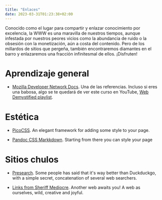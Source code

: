 ```yaml
---
title: "Enlaces"
date: 2023-03-31T01:23:38+02:00
---
```


Conocido como el lugar para compartir y enlazar conocimiento por excelencia, la WWW es una maravilla de nuestros tiempos, aunque infestada por nuestros peores vicios como la abundancia de ruido o la obsesión con la monetización, aún a costa del contenido. Pero de los millardos de sitios que pergeña, también encontraremos diamantes en el barro y enlazaremos una fracción infinitesmal de ellos. ¡Disfruten!

# Aprendizaje general

* [Mozilla Developer Network Docs](https://developer.mozilla.org/en-US/docs/Learn/Getting_started_with_the_web). Una de las referencias. Incluso si eres una babosa, algo se te quedará de ver este curso en YouTube, [Web Demystified playlist](https://www.youtube.com/playlist?list=PLo3w8EB99pqLEopnunz-dOOBJ8t-Wgt2g).


# Estética

* [PicoCSS](https://picocss.com). An elegant framework for adding some style to your page.

* [Pandoc CSS Markkdown](https://jez.io/pandoc-markdown-css-theme/). Starting from there you can style your page

# Sitios chulos

* [Presearch](https://presearch.io). Some people has said that it's way better than Duckduckgo, with a simple secret, concatenation of several web searchers.

* [Links from Sheriff Mediocre](https://sheriffmediocre.xyz//articles/links.html). Another web awaits you! A web as ourselves, wild, creative and joyful.